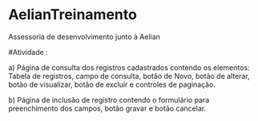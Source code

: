 # AelianTreinamento
Assessoria de desenvolvimento junto à Aelian

#Atividade :

a) Página de consulta dos registros cadastrados contendo os elementos: Tabela de registros, campo de consulta, botão de Novo, botão de alterar, botão de visualizar, botão de excluir e controles de paginação.

b) Página de inclusão de registro contendo o formulário para preenchimento dos campos, botão gravar e botão cancelar.

